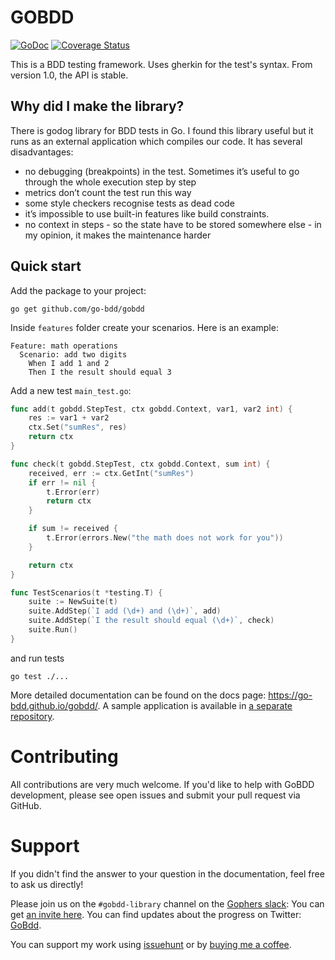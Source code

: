 # GOBDD

[![GoDoc](https://godoc.org/github.com/go-bdd/gobdd?status.svg)](https://godoc.org/github.com/go-bdd/gobdd) [![Coverage Status](https://coveralls.io/repos/github/go-bdd/gobdd/badge.svg?branch=master)](https://coveralls.io/github/go-bdd/gobdd?branch=master)

This is a BDD testing framework. Uses gherkin for the test's syntax. From version 1.0, the API is stable.

## Why did I make the library?

There is godog library for BDD tests in Go. I found this library useful but it runs as an external application which compiles our code. It has several disadvantages:

-   no debugging (breakpoints) in the test. Sometimes it’s useful to go through the whole execution step by step
-   metrics don’t count the test run this way
-   some style checkers recognise tests as dead code
-   it’s impossible to use built-in features like build constraints.
-   no context in steps - so the state have to be stored somewhere else - in my opinion, it makes the maintenance harder

## Quick start

Add the package to your project:

```
go get github.com/go-bdd/gobdd
```

Inside `features` folder create your scenarios. Here is an example:

```gherkin
Feature: math operations
  Scenario: add two digits
    When I add 1 and 2
    Then I the result should equal 3
```

Add a new test `main_test.go`:

```go
func add(t gobdd.StepTest, ctx gobdd.Context, var1, var2 int) {
	res := var1 + var2
	ctx.Set("sumRes", res)
	return ctx
}

func check(t gobdd.StepTest, ctx gobdd.Context, sum int) {
	received, err := ctx.GetInt("sumRes")
	if err != nil {
		t.Error(err)
		return ctx
	}

	if sum != received {
		t.Error(errors.New("the math does not work for you"))
	}

	return ctx
}

func TestScenarios(t *testing.T) {
	suite := NewSuite(t)
	suite.AddStep(`I add (\d+) and (\d+)`, add)
	suite.AddStep(`I the result should equal (\d+)`, check)
	suite.Run()
}
```

and run tests

```
go test ./...
```

More detailed documentation can be found on the docs page: https://go-bdd.github.io/gobdd/. A sample application is available in [a separate repository](https://github.com/go-bdd/sample-app).

# Contributing

All contributions are very much welcome. If you'd like to help with GoBDD development, please see open issues and submit your pull request via GitHub.

# Support

If you didn't find the answer to your question in the documentation, feel free to ask us directly!

Please join us on the `#gobdd-library` channel on the [Gophers slack](https://gophers.slack.com/): You can get [an invite here](https://gophersinvite.herokuapp.com/).
You can find updates about the progress on Twitter: [GoBdd](https://twitter.com/Go_BDD).

You can support my work using [issuehunt](https://issuehunt.io/r/go-bdd) or by [buying me a coffee](https://www.buymeacoffee.com/bklimczak).
